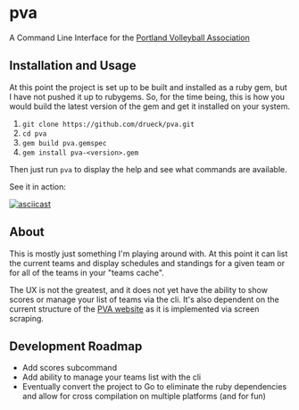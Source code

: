 # pva

A Command Line Interface for the
[Portland Volleyball Association](http://portlandvolleyball.org)

## Installation and Usage

At this point the project is set up to be built and installed as a ruby gem,
but I have not pushed it up to rubygems. So, for the time being, this is how
you would build the latest version of the gem and get it installed on your
system.

1. `git clone https://github.com/drueck/pva.git`
2. `cd pva`
2. `gem build pva.gemspec`
3. `gem install pva-<version>.gem`

Then just run `pva` to display the help and see what commands are available.

See it in action:

[![asciicast](https://asciinema.org/a/13412.png)](https://asciinema.org/a/13412)

## About

This is mostly just something I'm playing around with. At this point it can
list the current teams and display schedules and standings for a
given team or for all of the teams in your "teams cache".

The UX is not the greatest, and it does not yet have the ability to show
scores or manage your list of teams via the cli. It's also dependent on the
current structure of the [PVA website](http://portlandvolleyball.org) as it
is implemented via screen scraping.

## Development Roadmap

- Add scores subcommand
- Add ability to manage your teams list with the cli
- Eventually convert the project to Go to eliminate the ruby dependencies and
  allow for cross compilation on multiple platforms (and for fun)
